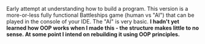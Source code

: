 Early attempt at understanding how to build a program.
This version is a more-or-less fully functional Battleships game (human vs "AI") that can be played in the console of your IDE.
The "AI" is very basic.
**I hadn't yet learned how OOP works when I made this - the structure makes little to no sense. At some point I intend on rebuilding it using OOP principles.**
